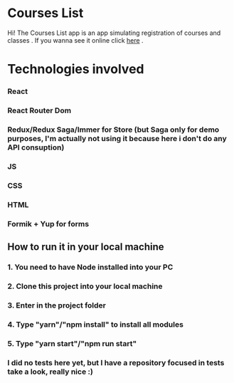 # Courses List
Hi! The Courses List app is an app simulating registration of courses and classes . If you wanna see it online click [here](https://good-repository.github.io/courses-list) .

# Technologies involved
### React
### React Router Dom
### Redux/Redux Saga/Immer for Store (but Saga only for demo purposes, I'm actually not using it because here i don't do any API consuption)
### JS
### CSS
### HTML
### Formik + Yup for forms

## How to run it in your local machine

### 1. You need to have Node installed into your PC
### 2. Clone this project into your local machine
### 3. Enter in the project folder
### 4. Type "yarn"/"npm install" to install all modules
### 5. Type "yarn start"/"npm run start"

### I did no tests here yet, but I have a repository focused in tests take a look, really nice :)
